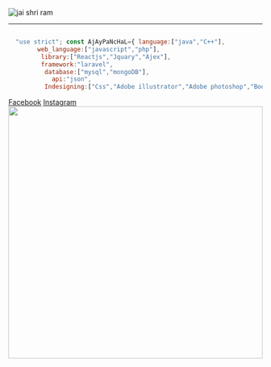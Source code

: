 


   ![jai shri ram](https://media.tenor.com/images/ea200a5305886e27264c831320ef5628/tenor.gif)
  ***

  
  
 
```javascript

  "use strict"; const AjAyPaNcHaL={ language:["java","C++"],
        web_language:["javascript","php"],
         library:["Reactjs","Jquary","Ajex"], 
         framework:"laravel",
          database:["mysql","mongoDB"],    
            api:"json",
          Indesigning:["Css","Adobe illustrator","Adobe photoshop","Bootstrap"] }
````          

 [Facebook](https://www.facebook.com/ajaydeveloper8570"ajay")
    [Instagram](https://www.instagram.com/ajaydeveloper8570"ajay") 
<img src="https://giphy.com/static/img/zoomies.gif" width="100%" height="500"/> 

  
